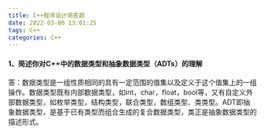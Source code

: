 ```yaml
---
title: C++程序设计简答题
date: 2022-03-06 13:01:25
tags: C++
categories: C++
---
```


#### 1、简述你对C++中的数据类型和抽象数据类型（ADTs）的理解

答：数据类型是⼀组性质相同的具有⼀定范围的值集以及定义于这个值集上的⼀组操作。数据类型既有内部数据类型，如int，char，float，bool等，⼜有⾃定义外部数据类型，如枚举类型，结构类型，联合类型，数组类型、类类型。ADT即抽象数据类型，是基于已有类型⽽组合⽣成的复合数据类型，类正是抽象数据类型的描述形式。
